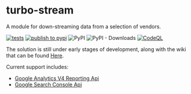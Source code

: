 # turbo-stream

A module for down-streaming data from a selection of vendors.

[![tests](https://github.com/DirksCGM/turbo-stream/actions/workflows/tests.yml/badge.svg)](https://github.com/DirksCGM/turbo-stream/actions/workflows/tests.yml)
[![publish to pypi](https://github.com/DirksCGM/turbo-stream/actions/workflows/publish.yml/badge.svg)](https://github.com/DirksCGM/turbo-stream/actions/workflows/publish.yml)
![PyPI](https://img.shields.io/pypi/v/turbo_stream)
![PyPI - Downloads](https://img.shields.io/pypi/dm/turbo_stream)
[![CodeQL](https://github.com/DirksCGM/turbo-stream/actions/workflows/codeql-analysis.yml/badge.svg)](https://github.com/DirksCGM/turbo-stream/actions/workflows/codeql-analysis.yml)

The solution is still under early stages of development, along with the wiki that can be found [Here](https://github.com/DirksCGM/turbo-stream.wiki.git).

Current support includes:
* [Google Analytics V4 Reporting Api](https://github.com/DirksCGM/turbo-stream/wiki/Google-Analytics-V4-Reporting-Api)
* [Google Search Console Api](https://github.com/DirksCGM/turbo-stream/wiki/Google-Search-Console-Api)
